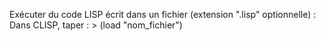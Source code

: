 Exécuter du code LISP écrit dans un fichier (extension ".lisp" optionnelle) :
	Dans CLISP, taper :
	> (load "nom_fichier")